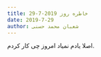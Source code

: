 ```yaml
---
title: خاطره روز 2019-7-29
date: 2019-7-29
author: شعبان محمد حسنی
---
```


اصلا یادم نمیاد امروز چی کار کردم.